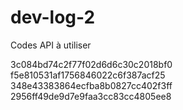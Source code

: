 # dev-log-2
Codes API à utiliser

3c084bd74c2f77f02d6d6c30c2018bf0 <br>
f5e810531af1756846022c6f387acf25 <br>
348e43383864ecfba8b0827cc402f3ff <br>
2956ff49de9d7e9faa3cc83cc4805ee8
